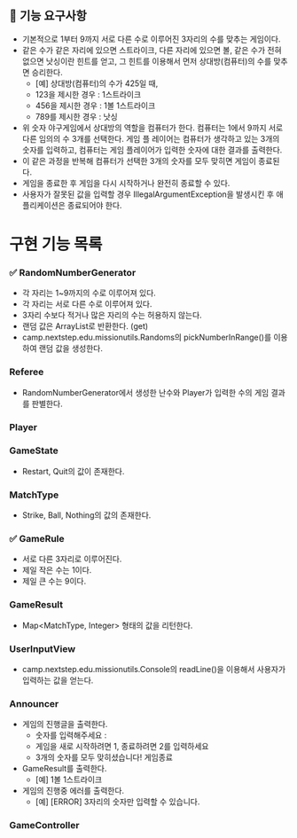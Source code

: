 ## 🚀 기능 요구사항
- 기본적으로 1부터 9까지 서로 다른 수로 이루어진 3자리의 수를 맞추는 게임이다.
- 같은 수가 같은 자리에 있으면 스트라이크, 다른 자리에 있으면 볼, 같은 수가 전혀 없으면 낫싱이란 힌트를 얻고, 그 힌트를
이용해서 먼저 상대방(컴퓨터)의 수를 맞추면 승리한다.
  - [예] 상대방(컴퓨터)의 수가 425일 때,
  - 123을 제시한 경우 : 1스트라이크 
  - 456을 제시한 경우 : 1볼 1스트라이크 
  - 789를 제시한 경우 : 낫싱 
- 위 숫자 야구게임에서 상대방의 역할을 컴퓨터가 한다. 컴퓨터는 1에서 9까지 서로 다른 임의의 수 3개를 선택한다. 게임 플 레이어는 컴퓨터가 생각하고 있는 3개의 숫자를 입력하고, 컴퓨터는 게임 플레이어가 입력한 숫자에 대한 결과를 출력한다.
- 이 같은 과정을 반복해 컴퓨터가 선택한 3개의 숫자를 모두 맞히면 게임이 종료된다.
- 게임을 종료한 후 게임을 다시 시작하거나 완전히 종료할 수 있다.
- 사용자가 잘못된 값을 입력할 경우 IllegalArgumentException을 발생시킨 후 애플리케이션은 종료되어야 한다.

# 구현 기능 목록
### ✅ RandomNumberGenerator
- 각 자리는 1~9까지의 수로 이루어져 있다. 
- 각 자리는 서로 다른 수로 이루어져 있다.
- 3자리 수보다 적거나 많은 자리의 수는 허용하지 않는다.
- 랜덤 값은 ArrayList<Integer>로 반환한다. (get)
- camp.nextstep.edu.missionutils.Randoms의 pickNumberInRange()를 이용하여 랜덤 값을 생성한다.

### Referee
- RandomNumberGenerator에서 생성한 난수와 Player가 입력한 수의 게임 결과를 판별한다.

### Player

### GameState
- Restart, Quit의 값이 존재한다.

### MatchType
- Strike, Ball, Nothing의 값의 존재한다.

### ✅ GameRule
- 서로 다른 3자리로 이루어진다.
- 제일 작은 수는 1이다.
- 제일 큰 수는 9이다.

### GameResult
- Map<MatchType, Integer> 형태의 값을 리턴한다.

### UserInputView
- camp.nextstep.edu.missionutils.Console의 readLine()을 이용해서 사용자가 입력하는 값을 얻는다.

### Announcer
- 게임의 진행글을 출력한다. 
  - 숫자를 입력해주세요 :
  - 게임을 새로 시작하려면 1, 종료하려면 2를 입력하세요
  - 3개의 숫자를 모두 맞히셨습니다! 게임종료
- GameResult를 출력한다. 
  - [예] 1볼 1스트라이크
- 게임의 진행중 에러를 출력한다. 
  - [예] [ERROR] 3자리의 숫자만 입력할 수 있습니다.

### GameController
